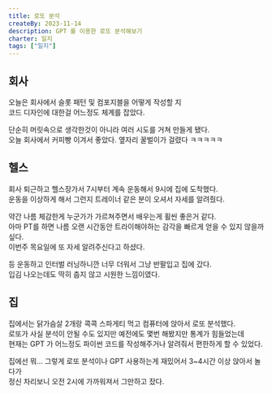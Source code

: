 ```yaml
---
title: 로또 분석
createBy: 2023-11-14
description: GPT 를 이용한 로또 분석해보기
charter: 일지
tags: ["일지"]
---
```


## 회사

오늘은 회사에서 슬롯 패턴 및 컴포지블을 어떻게 작성할 지  
코드 디자인에 대한걸 어느정도 체계를 잡았다.

단순히 머릿속으로 생각한것이 아니라 여러 시도를 거쳐 만들게 됐다.  
오늘 회사에서 커피빵 이겨서 좋았다. 옆자리 꿀벌이가 걸렸다 ㅋㅋㅋㅋㅋ

## 헬스

회사 퇴근하고 헬스장가서 7시부터 계속 운동해서 9시에 집에 도착했다.  
운동을 이상하게 해서 그런지 트레이너 같은 분이 오셔서 자세를 알려줬다.

약간 나름 체감한게 누군가가 가르쳐주면서 배우는게 휠씬 좋은거 같다.  
아마 PT를 하면 나름 오랜 시간동안 트라이해야하는 감각을 빠르게 얻을 수 있지 않을까 싶다.  
이번주 목요일에 또 자세 알려주신다고 하셨다.

등 운동하고 인터벌 러닝하니깐 너무 더워서 그냥 반팔입고 집에 갔다.  
입김 나오는데도 딱히 춥지 않고 시원한 느낌이였다.

## 집

집에서는 닭가슴살 2개랑 콕콕 스파게티 먹고 컴퓨터에 앉아서 로또 분석했다.  
로또가 사실 분석이 안될 수도 있지만 예전에도 몇번 해봤지만 통계가 힘들었는데  
현재는 GPT 가 어느정도 파이썬 코드를 작성해주거나 알려줘서 편한하게 할 수 있었다.

집에선 뭐... 그렇게 로또 분석이나 GPT 사용하는게 재밌어서 3~4시간 이상 앉아서 놀다가  
정신 차리보니 오전 2시에 가까워져서 그만하고 잤다.

